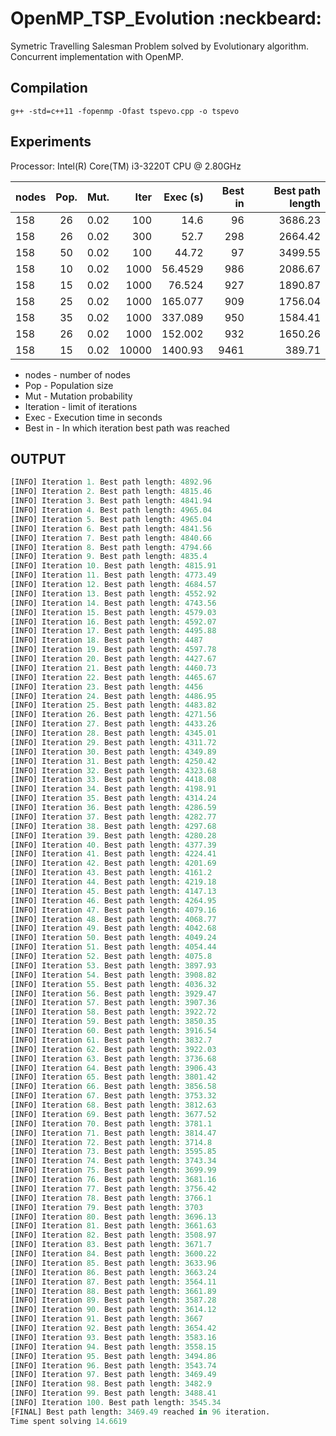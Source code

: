 OpenMP_TSP_Evolution :neckbeard:
====================

Symetric Travelling Salesman Problem solved by Evolutionary algorithm. Concurrent implementation with OpenMP.

## Compilation
`g++ -std=c++11 -fopenmp -Ofast tspevo.cpp -o tspevo`

## Experiments

Processor: Intel(R) Core(TM) i3-3220T CPU @ 2.80GHz

| nodes         | Pop.       | Mut. | Iter       | Exec (s)      | Best in         | Best path length |
| :------------ |:----------:|------|-----------:|--------------:|----------------:|-----------------:|
| 158           | 26         | 0.02 | 100        | 14.6          | 96              | 3686.23          |
| 158           | 26         | 0.02 | 300        | 52.7          | 298             | 2664.42          |
| 158           | 50         | 0.02 | 100        | 44.72         | 97              | 3499.55          |
| 158           | 10         | 0.02 | 1000       | 56.4529       | 986             | 2086.67          |
| 158           | 15         | 0.02 | 1000       | 76.524        | 927             | 1890.87          |
| 158           | 25         | 0.02 | 1000       | 165.077       | 909             | 1756.04          |
| 158           | 35         | 0.02 | 1000       | 337.089       | 950             | 1584.41          |
| 158           | 26         | 0.02 | 1000       | 152.002       | 932             | 1650.26          |
| 158           | 15         | 0.02 | 10000      | 1400.93       | 9461            | 389.71           |
 
- nodes - number of nodes
- Pop - Population size
- Mut - Mutation probability
- Iteration - limit of iterations
- Exec - Execution time in seconds
- Best in - In which iteration best path was reached


## OUTPUT

```python
[INFO] Iteration 1. Best path length: 4892.96
[INFO] Iteration 2. Best path length: 4815.46
[INFO] Iteration 3. Best path length: 4841.94
[INFO] Iteration 4. Best path length: 4965.04
[INFO] Iteration 5. Best path length: 4965.04
[INFO] Iteration 6. Best path length: 4841.56
[INFO] Iteration 7. Best path length: 4840.66
[INFO] Iteration 8. Best path length: 4794.66
[INFO] Iteration 9. Best path length: 4835.4
[INFO] Iteration 10. Best path length: 4815.91
[INFO] Iteration 11. Best path length: 4773.49
[INFO] Iteration 12. Best path length: 4684.57
[INFO] Iteration 13. Best path length: 4552.92
[INFO] Iteration 14. Best path length: 4743.56
[INFO] Iteration 15. Best path length: 4579.03
[INFO] Iteration 16. Best path length: 4592.07
[INFO] Iteration 17. Best path length: 4495.88
[INFO] Iteration 18. Best path length: 4487
[INFO] Iteration 19. Best path length: 4597.78
[INFO] Iteration 20. Best path length: 4427.67
[INFO] Iteration 21. Best path length: 4460.73
[INFO] Iteration 22. Best path length: 4465.67
[INFO] Iteration 23. Best path length: 4456
[INFO] Iteration 24. Best path length: 4486.95
[INFO] Iteration 25. Best path length: 4483.82
[INFO] Iteration 26. Best path length: 4271.56
[INFO] Iteration 27. Best path length: 4433.26
[INFO] Iteration 28. Best path length: 4345.01
[INFO] Iteration 29. Best path length: 4311.72
[INFO] Iteration 30. Best path length: 4349.89
[INFO] Iteration 31. Best path length: 4250.42
[INFO] Iteration 32. Best path length: 4323.68
[INFO] Iteration 33. Best path length: 4418.08
[INFO] Iteration 34. Best path length: 4198.91
[INFO] Iteration 35. Best path length: 4314.24
[INFO] Iteration 36. Best path length: 4286.59
[INFO] Iteration 37. Best path length: 4282.77
[INFO] Iteration 38. Best path length: 4297.68
[INFO] Iteration 39. Best path length: 4280.28
[INFO] Iteration 40. Best path length: 4377.39
[INFO] Iteration 41. Best path length: 4224.41
[INFO] Iteration 42. Best path length: 4201.69
[INFO] Iteration 43. Best path length: 4161.2
[INFO] Iteration 44. Best path length: 4219.18
[INFO] Iteration 45. Best path length: 4147.13
[INFO] Iteration 46. Best path length: 4264.95
[INFO] Iteration 47. Best path length: 4079.16
[INFO] Iteration 48. Best path length: 4068.77
[INFO] Iteration 49. Best path length: 4042.68
[INFO] Iteration 50. Best path length: 4049.24
[INFO] Iteration 51. Best path length: 4054.44
[INFO] Iteration 52. Best path length: 4075.8
[INFO] Iteration 53. Best path length: 3897.93
[INFO] Iteration 54. Best path length: 3908.82
[INFO] Iteration 55. Best path length: 4036.32
[INFO] Iteration 56. Best path length: 3929.47
[INFO] Iteration 57. Best path length: 3907.36
[INFO] Iteration 58. Best path length: 3922.72
[INFO] Iteration 59. Best path length: 3850.35
[INFO] Iteration 60. Best path length: 3916.54
[INFO] Iteration 61. Best path length: 3832.7
[INFO] Iteration 62. Best path length: 3922.03
[INFO] Iteration 63. Best path length: 3736.68
[INFO] Iteration 64. Best path length: 3906.43
[INFO] Iteration 65. Best path length: 3801.42
[INFO] Iteration 66. Best path length: 3856.58
[INFO] Iteration 67. Best path length: 3753.32
[INFO] Iteration 68. Best path length: 3812.63
[INFO] Iteration 69. Best path length: 3677.52
[INFO] Iteration 70. Best path length: 3781.1
[INFO] Iteration 71. Best path length: 3814.47
[INFO] Iteration 72. Best path length: 3714.8
[INFO] Iteration 73. Best path length: 3595.85
[INFO] Iteration 74. Best path length: 3743.34
[INFO] Iteration 75. Best path length: 3699.99
[INFO] Iteration 76. Best path length: 3681.16
[INFO] Iteration 77. Best path length: 3756.42
[INFO] Iteration 78. Best path length: 3766.1
[INFO] Iteration 79. Best path length: 3703
[INFO] Iteration 80. Best path length: 3696.13
[INFO] Iteration 81. Best path length: 3661.63
[INFO] Iteration 82. Best path length: 3508.97
[INFO] Iteration 83. Best path length: 3671.7
[INFO] Iteration 84. Best path length: 3600.22
[INFO] Iteration 85. Best path length: 3633.96
[INFO] Iteration 86. Best path length: 3663.24
[INFO] Iteration 87. Best path length: 3564.11
[INFO] Iteration 88. Best path length: 3661.89
[INFO] Iteration 89. Best path length: 3587.28
[INFO] Iteration 90. Best path length: 3614.12
[INFO] Iteration 91. Best path length: 3667
[INFO] Iteration 92. Best path length: 3654.42
[INFO] Iteration 93. Best path length: 3583.16
[INFO] Iteration 94. Best path length: 3558.15
[INFO] Iteration 95. Best path length: 3494.86
[INFO] Iteration 96. Best path length: 3543.74
[INFO] Iteration 97. Best path length: 3469.49
[INFO] Iteration 98. Best path length: 3482.9
[INFO] Iteration 99. Best path length: 3488.41
[INFO] Iteration 100. Best path length: 3545.34
[FINAL] Best path length: 3469.49 reached in 96 iteration.
Time spent solving 14.6619
```
